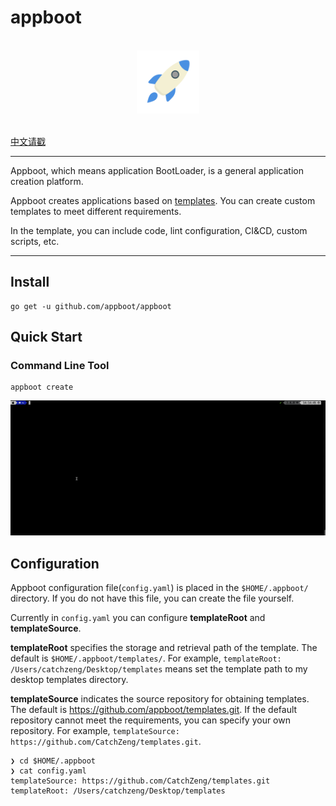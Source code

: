 # appboot

<p align="center">
  <br>
  <img width="20%" src="./assets/logo.svg" alt="logo">
  <br>
  <br>
</p>

[中文请戳](./README-zh.md)

---

Appboot, which means application BootLoader, is a general application creation platform. 

Appboot creates applications based on [templates](https://github.com/appboot/templates). You can create custom templates to meet different requirements. 

In the template, you can include code, lint configuration, CI&CD, custom scripts, etc.

---

## Install

```shell
go get -u github.com/appboot/appboot
```

## Quick Start

### Command Line Tool

```shell
appboot create
```

![](https://github.com/appboot/resources/blob/master/appboot.gif?raw=true)

## Configuration

Appboot configuration file(`config.yaml`) is placed in the `$HOME/.appboot/` directory. If you do not have this file, you can create the file yourself.

Currently in `config.yaml` you can configure **templateRoot** and **templateSource**.

**templateRoot** specifies the storage and retrieval path of the template. The default is `$HOME/.appboot/templates/`. For example, `templateRoot: /Users/catchzeng/Desktop/templates` means set the template path to my desktop templates directory.

**templateSource** indicates the source repository for obtaining templates. The default is <https://github.com/appboot/templates.git>. If the default repository cannot meet the requirements, you can specify your own repository. For example, `templateSource: https://github.com/CatchZeng/templates.git`.

```shell
❯ cd $HOME/.appboot
❯ cat config.yaml
templateSource: https://github.com/CatchZeng/templates.git
templateRoot: /Users/catchzeng/Desktop/templates
```
